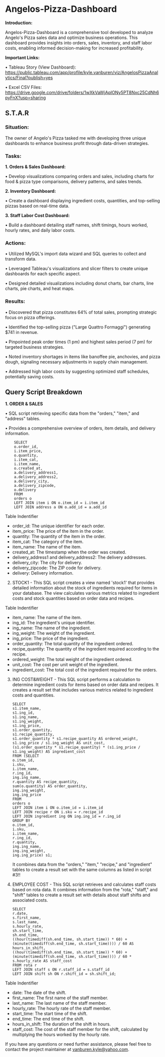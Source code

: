# Angelos-Pizza-Dashboard

**Introduction:**

Angelos-Pizza-Dashboard is a comprehensive tool developed to analyze Angelo's Pizza sales data and optimize business operations. This dashboard provides insights into orders, sales, inventory, and staff labor costs, enabling informed decision-making for increased profitability.

**Important Links:**

• Tableau Story (View Dashboard): https://public.tableau.com/app/profile/kyle.vanburen/viz/AngelosPizzaAnalytics/Final?publish=yes

• Excel CSV Files: https://drive.google.com/drive/folders/1wXkVaWjAplONy5PT8Nxc25CdNh6pyFnX?usp=sharing

## S.T.A.R

### Situation:

The owner of Angelo's Pizza tasked me with developing three unique dashboards to enhance business profit through data-driven strategies.

### Tasks:

**1. Orders & Sales Dashboard:**

• Develop visualizations comparing orders and sales, including charts for food & pizza type comparisons, delivery patterns, and sales trends.

**2. Inventory Dashboard:**

• Create a dashboard displaying ingredient costs, quantities, and top-selling pizzas based on real-time data.

**3. Staff Labor Cost Dashboard:**

• Build a dashboard detailing staff names, shift timings, hours worked, hourly rates, and daily labor costs.

### Actions:

• Utilized MySQL's import data wizard and SQL queries to collect and transform data.

• Leveraged Tableau's visualizations and slicer filters to create unique dashboards for each specific aspect.

• Designed detailed visualizations including donut charts, bar charts, line charts, pie charts, and heat maps.

### Results:

• Discovered that pizza constitutes 64% of total sales, prompting strategic focus on pizza offerings.

• Identified the top-selling pizza ("Large Quattro Formaggi") generating $741 in revenue.

• Pinpointed peak order times (1 pm) and highest sales period (7 pm) for targeted business strategies.

• Noted inventory shortages in items like banoffee pie, anchovies, and pizza dough, signaling necessary adjustments in supply chain management.

• Addressed high labor costs by suggesting optimized staff schedules, potentially saving costs.

## Query Script Breakdown

**1. ORDER & SALES**

• SQL script retrieving specific data from the "orders," "item," and "address" tables.

• Provides a comprehensive overview of orders, item details, and delivery information.

        SELECT
	    o.order_id,
	    i.item_price,
	    o.quantity,
	    i.item_cat,
	    i.item_name,
	    o.created_at,
	    a.delivery_address1,
	    a.delivery_address2,
	    a.delivery_city,
	    a.delivery_zipcode,
	    o.delivery 
        FROM
	    orders o
	    LEFT JOIN item i ON o.item_id = i.item_id
	    LEFT JOIN address a ON o.add_id = a.add_id

Table Indentifier
    
- order_id: The unique identifier for each order.
- item_price: The price of the item in the order.
- quantity: The quantity of the item in the order.
- item_cat: The category of the item.
- item_name: The name of the item.
- created_at: The timestamp when the order was created.
- delivery_address1 and delivery_address2: The delivery addresses.
- delivery_city: The city for delivery.
- delivery_zipcode: The ZIP code for delivery.
- delivery: Delivery information.


2. STOCK1 - This SQL script creates a view named 'stock1' that provides detailed information about the stock of ingredients required for items in your database. The view calculates various metrics related to ingredient costs and stock quantities based on order data and recipes.

Table Indentifier

- item_name: The name of the item.
- ing_id: The ingredient's unique identifier.
- ing_name: The name of the ingredient.
- ing_weight: The weight of the ingredient.
- ing_price: The price of the ingredient.
- order_quantity: The total quantity of the ingredient ordered.
- recipe_quantity: The quantity of the ingredient required according to the recipe.
- ordered_weight: The total weight of the ingredient ordered.
- unit_cost: The cost per unit weight of the ingredient.
- ingredient_cost: The total cost of the ingredient required for the orders.


3. ING COST&WEIGHT - This SQL script performs a calculation to determine ingredient costs for items based on order data and recipes. It creates a result set that includes various metrics related to ingredient costs and quantities.

       SELECT
       s1.item_name,
       s1.ing_id,
       s1.ing_name,
       s1.ing_weight,
       s1.ing_price,
       s1.order_quantity,
       s1.recipe_quantity,
       s1.order_quantity * s1.recipe_quantity AS ordered_weight,
       s1.ing_price / s1.ing_weight AS unit_cost,
       (s1.order_quantity * s1.recipe_quantity) * (s1.ing_price / s1.ing_weight) AS ingredient_cost
       FROM (SELECT
	   o.item_id,
       i.sku,
	   i.item_name,
       r.ing_id,
       ing.ing_name,
       r.quantity AS recipe_quantity,
	   sum(o.quantity) AS order_quantity,
       ing.ing_weight,
       ing.ing_price
       FROM 
	   orders o
	   LEFT JOIN item i ON o.item_id = i.item_id
       LEFT JOIN recipe r ON i.sku = r.recipe_id
       LEFT JOIN ingredient ing ON ing.ing_id = r.ing_id
       GROUP BY 
	   o.item_id,
	   i.sku,
       i.item_name,
       r.ing_id,
       r.quantity,
       ing.ing_name,
       ing.ing_weight,
       ing.ing_price) s1;

   It combines data from the "orders," "item," "recipe," and "ingredient" tables to create a result set with the same columns as listed in script #3!!


4. EMPLOYEE COST - This SQL script retrieves and calculates staff costs based on rota data. It combines information from the "rota," "staff," and "shift" tables to create a result set with details about staff shifts and associated costs.

       SELECT
       r.date,
       s.first_name,
       s.last_name,
       s.hourly_rate,
       sh.start_time,
       sh.end_time,
       ((hour(timediff(sh.end_time, sh.start_time)) * 60) + (minute(timediff(sh.end_time, sh.start_time)))) / 60 AS hours_in_shift,
       ((hour(timediff(sh.end_time, sh.start_time)) * 60) + (minute(timediff(sh.end_time, sh.start_time)))) / 60 * s.hourly_rate AS staff_cost
       FROM rota r
       LEFT JOIN staff s ON r.staff_id = s.staff_id
       LEFT JOIN shift sh ON r.shift_id = sh.shift_id;
   
Table Indentifier
   
- date: The date of the shift.
- first_name: The first name of the staff member.
- last_name: The last name of the staff member.
- hourly_rate: The hourly rate of the staff member.
- start_time: The start time of the shift.
- end_time: The end time of the shift.
- hours_in_shift: The duration of the shift in hours.
- staff_cost: The cost of the staff member for the shift, calculated by multiplying the hours worked by the hourly rate.

If you have any questions or need further assistance, please feel free to contact the project maintainer at vanburen.kyle@yahoo.com.


   

   
